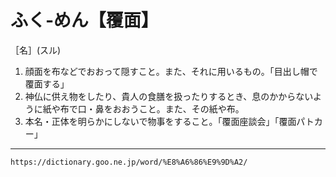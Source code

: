 # ふく‐めん【覆面】

［名］(スル)

1. 顔面を布などでおおって隠すこと。また、それに用いるもの。「目出し帽で覆面する」
2. 神仏に供え物をしたり、貴人の食膳を扱ったりするとき、息のかからないように紙や布で口・鼻をおおうこと。また、その紙や布。
3. 本名・正体を明らかにしないで物事をすること。「覆面座談会」「覆面パトカー」

---
`https://dictionary.goo.ne.jp/word/%E8%A6%86%E9%9D%A2/`